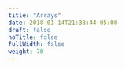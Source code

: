 ```yaml
---
title: "Arrays"
date: 2018-01-14T21:38:44-05:00
draft: false
noTitle: false
fullWidth: false
weight: 70
---
```


